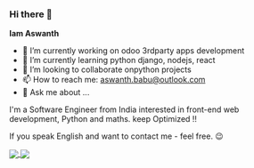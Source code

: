 ### Hi there 👋

**Iam Aswanth** 

- 🔭 I’m currently working on odoo 3rdparty apps development
- 🌱 I’m currently learning python django, nodejs, react
- 👯 I’m looking to collaborate onpython projects
- 📫 How to reach me: aswanth.babu@outlook.com
- 💬 Ask me about ...

I'm a Software Engineer from India interested in front-end web development, Python and maths. keep Optimized !!


If you speak English and want to contact me - feel free. 😉

       
<a href="https://github.com/iamaswanth">
  <img align="center" src="https://github-readme-stats.vercel.app/api?username=iamaswanth&count_private=true&show_icons=true&theme=light" />
</a>
<a href="https://github.com/iamaswanth">
  <img align="center" src="https://github-readme-stats.vercel.app/api/top-langs/?username=iamaswanth&theme=light&hide=jupyter%20notebook" />
</a>

